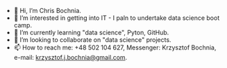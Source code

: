 - 👋 Hi, I’m Chris Bochnia.
- 👀 I’m interested in getting into IT - I paln to undertake data science boot camp.
- 🌱 I’m currently learning "data science", Pyton, GitHub.
- 💞️ I’m looking to collaborate on "data science" projects.
- 📫 How to reach me:  +48 502 104 627,  Messenger: Krzysztof Bochnia,  e-mail:  krzysztof.j.bochnia@gmail.com.
